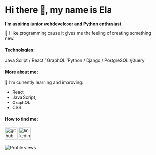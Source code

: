 # Hi there 👋, my name is Ela

**I’m aspiring junior webdeveloper and Python enthusiast**.

:rocket: I like programming cause it gives me the feeling of creating something new. 


#### Technologies: 
Java Script / React / GraphQL /Python / Django / PostgreSQL /jQuery

#### More about me:

🌱 I’m currently learning and improving:
 * React
 * Java Script,
 * GraphQL
 * CSS. 


#### How to find me:

[<img src='https://cdn.jsdelivr.net/npm/simple-icons@3.0.1/icons/github.svg' alt='github' height='40'>](https://github.com/ElaJK01)      [<img src='https://cdn.jsdelivr.net/npm/simple-icons@3.0.1/icons/linkedin.svg' alt='linkedin' height='40'>](https://www.linkedin.com/in/elzbieta-januskaleta/)  

![Profile views](https://gpvc.arturio.dev/ElaJK01) 
